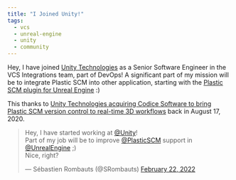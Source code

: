 ```yaml
---
title: "I Joined Unity!"
tags:
  - vcs
  - unreal-engine
  - unity
  - community
---
```


Hey, I have joined [Unity Technologies][Unity] as a Senior Software Engineer in the VCS Integrations team, part of DevOps! A significant part of my mission will be to integrate Plastic SCM into other application, starting with the [Plastic SCM plugin for Unreal Engine][UEPlasticPlugin] :)

This thanks to [Unity Technologies acquiring Codice Software to bring Plastic SCM version control to real-time 3D workflows][UnityAcquiredCodice] back in August 17, 2020.

<blockquote class="twitter-tweet" data-theme="light"><p lang="en" dir="ltr">Hey, I have started working at <a href="https://twitter.com/unity?ref_src=twsrc%5Etfw">@Unity</a>!<br>Part of my job will be to improve <a href="https://twitter.com/plasticscm?ref_src=twsrc%5Etfw">@PlasticSCM</a> support in <a href="https://twitter.com/UnrealEngine?ref_src=twsrc%5Etfw">@UnrealEngine</a> ;)<br>Nice, right?</p>&mdash; Sébastien Rombauts (@SRombauts) <a href="https://twitter.com/SRombauts/status/1496159161775763471?ref_src=twsrc%5Etfw">February 22, 2022</a></blockquote> <script async src="https://platform.twitter.com/widgets.js" charset="utf-8"></script>

[Unity]: https://unity.com
[UEPlasticPlugin]: /2016-04-25-unreal-engine-4-11-plastic-scm-source-control-provider
[UnityAcquiredCodice]: https://blog.unity.com/news/codice-software-joins-unity-technologies-to-bring-version-control-to-real-time-3d-workflows
